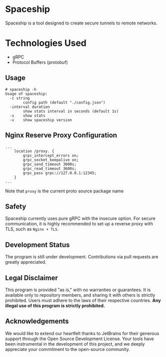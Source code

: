 # Spaceship

Spaceship is a tool designed to create secure tunnels to remote networks.

# Technologies Used

- gRPC
- Protocol Buffers (protobuf)

## Usage

```shell
# spaceship -h
Usage of spaceship:
  -c string
        config path (default "./config.json")
  -interval duration
        show stats interval in seconds (default 1s)
  -s    show stats
  -v    show spaceship version
```

## Nginx Reserve Proxy Configuration

```nginx
...
    location /proxy. {
        grpc_intercept_errors on;
        grpc_socket_keepalive on;
        grpc_send_timeout 3600s;
        grpc_read_timeout 3600s;
        grpc_pass grpc://127.0.0.1:12345;
    }
...
```

Note that `proxy` is the current proto source package name

## Safety

Spaceship currently uses pure gRPC with the insecure option. For secure communication, it is highly recommended to set
up a reverse proxy with TLS, such as `Nginx + TLS`.

## Development Status

The program is still under development. Contributions via pull requests are greatly appreciated.

## Legal Disclaimer

This program is provided "as is," with no warranties or guarantees. It is available only to repository members, and
sharing it with others is strictly prohibited. Users must adhere to the laws of their respective countries. **Any
illegal use of this program is strictly prohibited.**

## Acknowledgements

We would like to extend our heartfelt thanks to JetBrains for their generous support through the Open Source Development
License. Your tools have been instrumental in the development of this project, and we deeply appreciate your commitment
to the open-source community.